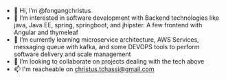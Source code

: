 - 👋 Hi, I’m @fongangchristus
- 👀 I’m interested in software development with Backend technologies like java, Java EE, spring, springboot, and jhipster. A few frontend with Angular and thymeleaf
- 🌱 I’m currently learning microservice architecture, AWS Services, messaging queue with kafka, and some DEVOPS tools to perform software delivery and scale management
- 💞️ I’m looking to collaborate on projects dealing with the tech above
- 📫 I'm reacheable on christus.tchassi@gmail.com 
<!---
fongangchristus/fongangchristus is a ✨ special ✨ repository because its `README.md` (this file) appears on your GitHub profile.
You can click the Preview link to take a look at your changes.
--->
